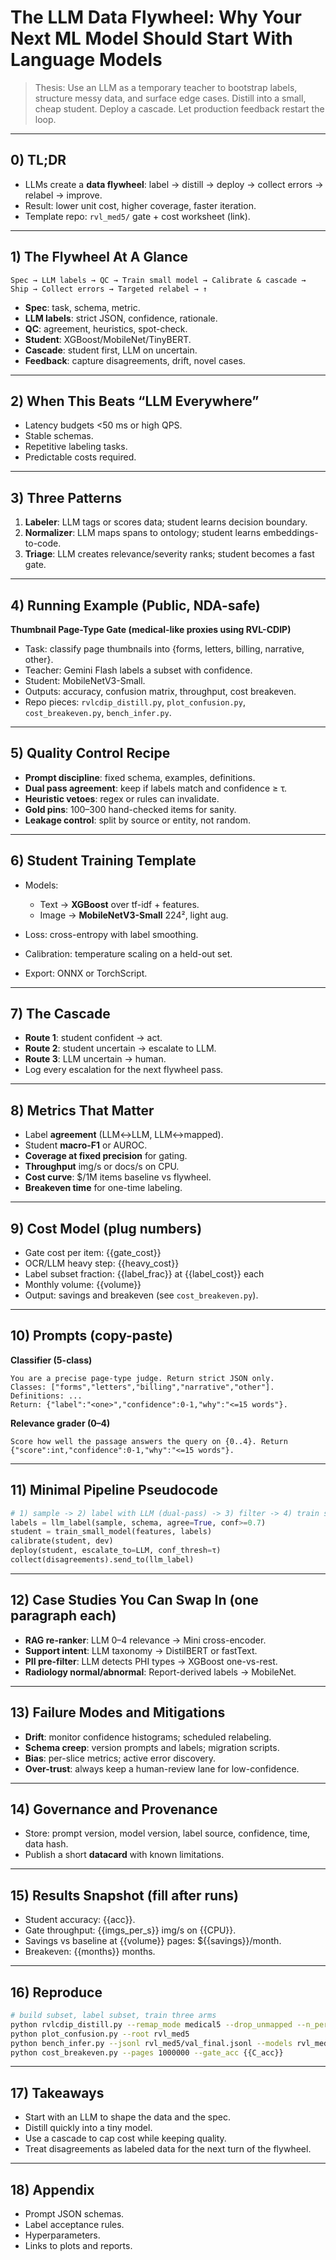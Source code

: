 # The LLM Data Flywheel: Why Your Next ML Model Should Start With Language Models

> Thesis: Use an LLM as a temporary teacher to bootstrap labels, structure messy data, and surface edge cases. Distill into a small, cheap student. Deploy a cascade. Let production feedback restart the loop.

---

## 0) TL;DR

* LLMs create a **data flywheel**: label → distill → deploy → collect errors → relabel → improve.
* Result: lower unit cost, higher coverage, faster iteration.
* Template repo: `rvl_med5/` gate + cost worksheet (link).

---

## 1) The Flywheel At A Glance

```
Spec → LLM labels → QC → Train small model → Calibrate & cascade → Ship → Collect errors → Targeted relabel → ↑
```

* **Spec**: task, schema, metric.
* **LLM labels**: strict JSON, confidence, rationale.
* **QC**: agreement, heuristics, spot-check.
* **Student**: XGBoost/MobileNet/TinyBERT.
* **Cascade**: student first, LLM on uncertain.
* **Feedback**: capture disagreements, drift, novel cases.

---

## 2) When This Beats “LLM Everywhere”

* Latency budgets <50 ms or high QPS.
* Stable schemas.
* Repetitive labeling tasks.
* Predictable costs required.

---

## 3) Three Patterns

1. **Labeler**: LLM tags or scores data; student learns decision boundary.
2. **Normalizer**: LLM maps spans to ontology; student learns embeddings-to-code.
3. **Triage**: LLM creates relevance/severity ranks; student becomes a fast gate.

---

## 4) Running Example (Public, NDA-safe)

**Thumbnail Page-Type Gate (medical-like proxies using RVL-CDIP)**

* Task: classify page thumbnails into {forms, letters, billing, narrative, other}.
* Teacher: Gemini Flash labels a subset with confidence.
* Student: MobileNetV3-Small.
* Outputs: accuracy, confusion matrix, throughput, cost breakeven.
* Repo pieces: `rvlcdip_distill.py`, `plot_confusion.py`, `cost_breakeven.py`, `bench_infer.py`.

---

## 5) Quality Control Recipe

* **Prompt discipline**: fixed schema, examples, definitions.
* **Dual pass agreement**: keep if labels match and confidence ≥ τ.
* **Heuristic vetoes**: regex or rules can invalidate.
* **Gold pins**: 100–300 hand-checked items for sanity.
* **Leakage control**: split by source or entity, not random.

---

## 6) Student Training Template

* Models:

  * Text → **XGBoost** over tf-idf + features.
  * Image → **MobileNetV3-Small** 224², light aug.
* Loss: cross-entropy with label smoothing.
* Calibration: temperature scaling on a held-out set.
* Export: ONNX or TorchScript.

---

## 7) The Cascade

* **Route 1**: student confident → act.
* **Route 2**: student uncertain → escalate to LLM.
* **Route 3**: LLM uncertain → human.
* Log every escalation for the next flywheel pass.

---

## 8) Metrics That Matter

* Label **agreement** (LLM↔LLM, LLM↔mapped).
* Student **macro-F1** or AUROC.
* **Coverage at fixed precision** for gating.
* **Throughput** img/s or docs/s on CPU.
* **Cost curve**: \$/1M items baseline vs flywheel.
* **Breakeven time** for one-time labeling.

---

## 9) Cost Model (plug numbers)

* Gate cost per item: {{gate\_cost}}
* OCR/LLM heavy step: {{heavy\_cost}}
* Label subset fraction: {{label\_frac}} at {{label\_cost}} each
* Monthly volume: {{volume}}
* Output: savings and breakeven (see `cost_breakeven.py`).

---

## 10) Prompts (copy-paste)

**Classifier (5-class)**

```text
You are a precise page-type judge. Return strict JSON only.
Classes: ["forms","letters","billing","narrative","other"].
Definitions: ...
Return: {"label":"<one>","confidence":0-1,"why":"<=15 words"}.
```

**Relevance grader (0–4)**

```text
Score how well the passage answers the query on {0..4}. Return {"score":int,"confidence":0-1,"why":"<=15 words"}.
```

---

## 11) Minimal Pipeline Pseudocode

```python
# 1) sample -> 2) label with LLM (dual-pass) -> 3) filter -> 4) train student -> 5) eval -> 6) cascade
labels = llm_label(sample, schema, agree=True, conf>=0.7)
student = train_small_model(features, labels)
calibrate(student, dev)
deploy(student, escalate_to=LLM, conf_thresh=τ)
collect(disagreements).send_to(llm_label)
```

---

## 12) Case Studies You Can Swap In (one paragraph each)

* **RAG re-ranker**: LLM 0–4 relevance → Mini cross-encoder.
* **Support intent**: LLM taxonomy → DistilBERT or fastText.
* **PII pre-filter**: LLM detects PHI types → XGBoost one-vs-rest.
* **Radiology normal/abnormal**: Report-derived labels → MobileNet.

---

## 13) Failure Modes and Mitigations

* **Drift**: monitor confidence histograms; scheduled relabeling.
* **Schema creep**: version prompts and labels; migration scripts.
* **Bias**: per-slice metrics; active error discovery.
* **Over-trust**: always keep a human-review lane for low-confidence.

---

## 14) Governance and Provenance

* Store: prompt version, model version, label source, confidence, time, data hash.
* Publish a short **datacard** with known limitations.

---

## 15) Results Snapshot (fill after runs)

* Student accuracy: {{acc}}.
* Gate throughput: {{imgs\_per\_s}} img/s on {{CPU}}.
* Savings vs baseline at {{volume}} pages: \${{savings}}/month.
* Breakeven: {{months}} months.

---

## 16) Reproduce

```bash
# build subset, label subset, train three arms
python rvlcdip_distill.py --remap_mode medical5 --drop_unmapped --n_per_class 600 --label_limit 3000 --epochs 5
python plot_confusion.py --root rvl_med5
python bench_infer.py --jsonl rvl_med5/val_final.jsonl --models rvl_med5/artifacts_C_combined --workers 8 --threads_per_worker 2
python cost_breakeven.py --pages 1000000 --gate_acc {{C_acc}}
```

---

## 17) Takeaways

* Start with an LLM to shape the data and the spec.
* Distill quickly into a tiny model.
* Use a cascade to cap cost while keeping quality.
* Treat disagreements as labeled data for the next turn of the flywheel.

---

## 18) Appendix

* Prompt JSON schemas.
* Label acceptance rules.
* Hyperparameters.
* Links to plots and reports.

